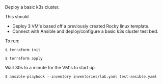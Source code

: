 Deploy a basic k3s cluster.

This should
* Deploy 3 VM's based off a previously created Rocky linux template.
* Connect with Ansible and deploy/configure a basic k3s cluster test bed.

To run:

```console
$ terraform init
```

```console
$ terraform apply
```

Wait 30s to a minute for the VM's to start up

```console
$ ansible-playbook --inventory inventories/lab.yaml test-ansible.yaml
```